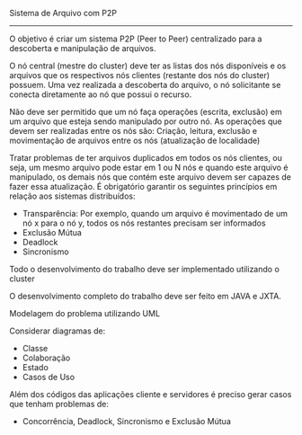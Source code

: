 Sistema de Arquivo com P2P

---

O objetivo é criar um sistema P2P (Peer to Peer) centralizado para a descoberta e manipulação de arquivos.

O nó central (mestre do cluster) deve ter as listas dos nós disponíveis e os arquivos que os respectivos nós clientes (restante dos nós do cluster) possuem.
Uma vez realizada a descoberta do arquivo, o nó solicitante se conecta diretamente ao nó que possui o recurso.

Não deve ser permitido que um nó faça operações (escrita, exclusão) em um arquivo que esteja sendo manipulado por outro nó.
As operações que devem ser realizadas entre os nós são:
Criação, leitura, exclusão e movimentação de arquivos entre os nós (atualização de localidade)

Tratar problemas de ter arquivos duplicados em todos os nós clientes, ou seja, um mesmo arquivo pode estar em 1 ou N nós e quando este arquivo é manipulado, os demais nós que contém este arquivo devem ser capazes de fazer essa atualização.
É obrigatório garantir os seguintes princípios em relação aos sistemas distribuídos:
  * Transparência: Por exemplo, quando um arquivo é movimentado de um nó x para o nó y, todos os nós restantes precisam ser informados
  * Exclusão Mútua
  * Deadlock
  * Sincronismo

Todo o desenvolvimento do trabalho deve ser implementado utilizando o cluster

O desenvolvimento completo do trabalho deve ser feito em JAVA e JXTA.

Modelagem do problema utilizando UML

Considerar diagramas de:
  * Classe
  * Colaboração
  * Estado
  * Casos de Uso

Além dos códigos das aplicações cliente e servidores é preciso gerar casos que tenham problemas de:
  * Concorrência, Deadlock, Sincronismo e Exclusão Mútua